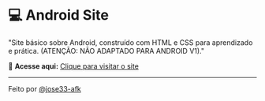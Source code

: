 # 💻 Android Site

"Site básico sobre Android, construído com HTML e CSS para aprendizado e prática. (ATENÇÃO: NÃO ADAPTADO PARA ANDROID V1)."

🔗 **Acesse aqui:** [Clique para visitar o site](https://jose33-afk.github.io/Android-site/)

---

Feito por [@jose33-afk](https://github.com/jose33-afk)
